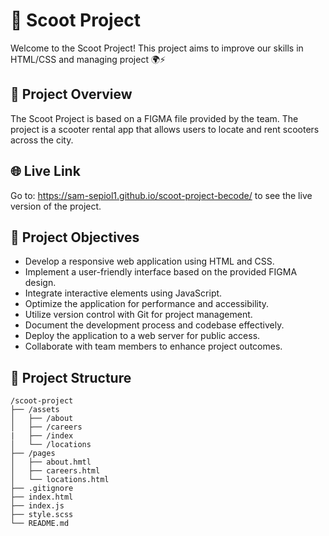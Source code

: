 # 🛴 Scoot Project

Welcome to the Scoot Project! This project aims to improve our skills in HTML/CSS and managing project 🌍⚡

## 🚀 Project Overview

The Scoot Project is based on a FIGMA file provided by the team. The project is a scooter rental app that allows users to locate and rent scooters across the city.

## 🌐 Live Link

Go to: https://sam-sepiol1.github.io/scoot-project-becode/ to see the live version of the project.


## 🎯 Project Objectives
- Develop a responsive web application using HTML and CSS.
- Implement a user-friendly interface based on the provided FIGMA design.
- Integrate interactive elements using JavaScript.
- Optimize the application for performance and accessibility.
- Utilize version control with Git for project management.
- Document the development process and codebase effectively.
- Deploy the application to a web server for public access.
- Collaborate with team members to enhance project outcomes.

## 📂 Project Structure
```
/scoot-project
├── /assets
│   ├── /about
│   ├── /careers
|   ├── /index
│   └── /locations
├── /pages
│   ├── about.hmtl
│   ├── careers.html
│   └── locations.html
├── .gitignore
├── index.html
├── index.js
├── style.scss
└── README.md
```


